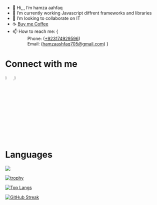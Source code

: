 - 👋 Hi,,, I’m  hamza aahfaq
- 🌱 I’m currently working Javascript  diffrent frameworks and libraries
- 💞️ I’m looking to collaborate on IT 
- ☕ <a href="https://www.buymeacoffee.com/hamza03084" target="_blank">Buy me Coffee</a>
- 📫 How to reach me: { <br/>
             &nbsp; &nbsp; &nbsp; &nbsp; &nbsp; &nbsp; Phone: (<a href="tel:+923011321938">+923174929596</a>)<br/>
             &nbsp; &nbsp; &nbsp; &nbsp; &nbsp; &nbsp; Email: (<a href="mailto:hamza03084@gmail.com">hamzaashfaq705@gmail.com</a>)
              }
<h1>Connect with me </h1>

<a href="https://www.linkedin.com/in/mian-hamza-ashfaq-baa8a823a/" rel="nofollow">
  <img src="https://cdn-icons-png.flaticon.com/512/2504/2504923.png" data-canonical-src="https://img.icons8.com/android/24/000000/linkedin.png" width="5%" height="5%">
</a>
<span>
  <a href="https://github.com/hamza03084" rel="nofollow"><img src="https://cdn-icons-png.flaticon.com/512/25/25231.png" width="5%" height="5%"></a></span>
</span>


<h1> Languages </h1>
  <img src="https://skillicons.dev/icons?i=html,css,javascript,dotnet,mysql,react,nodejs,vue,express,mongodb,python,flutter"/>
<br>


[![trophy](https://github-profile-trophy.vercel.app/?username=hamza03084)](https://github.com/ryo-ma/github-profile-trophy)


[![Top Langs](https://github-readme-stats.vercel.app/api/top-langs/?username=hamza03084)](https://github.com/hamza03084/github-readme-stats)


[![GitHub Streak](https://streak-stats.demolab.com/?user=hamza03084)](https://git.io/streak-stats)
<br>
